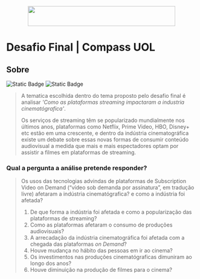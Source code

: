 <p align="center">
<img width="390" height="53" src="https://compasso.ninja/interno/images/CompassoUOL_Positivo_2021.png">
</p>


# Desafio Final | Compass UOL

## Sobre

![Static Badge](https://img.shields.io/badge/Tema-Filmes_e_S%C3%A9ries-e0913e)
![Static Badge](https://img.shields.io/badge/Categoria-Drama_e_Romance-ffd966)

>
> A tematica escolhida dentro do tema proposto pelo desafio final é analisar *'Como as plataformas streaming impactaram a industria cinematógrafica'*. 
>
> Os serviços de streaming têm se popularizado mundialmente nos últimos anos, plataformas como Netflix, Prime Video, HBO, Disney+ etc estão em uma crescente, e dentro da
> indústria cinematográfica existe um debate sobre essas novas formas de consumir conteúdo audiovisual a medida que mais e mais espectadores optam por assistir a filmes em
> plataformas de streaming.
>

### Qual a pergunta a análise pretende responder?
>
> Os usos das tecnologias advindas de plataformas de Subscription Video on Demand (“vídeo sob demanda por assinatura”, em tradução livre) afetaram a indústria
> cinematógrafica? e como a indústria foi afetada?
>
> 1. De que forma a indústria foi afetada e como a popularização das plataformas de streaming?
> 2. Como as plataformas afetaram o consumo de produções audiovisuais?
> 3. A arrecadação da indústria cinematográfica foi afetada com a chegada das plataformas *on Demand*?
> 4. Houve mudança no hábito das pessoas em ir ao cinema?
> 5. Os investimentos nas produções cinematógraficas dimuniram ao longo dos anos?
> 6. Houve diminuição na produção de filmes para o cinema?
>

